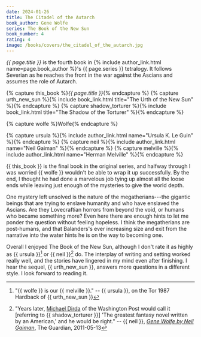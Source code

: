 ```yaml
---
date: 2024-01-26
title: The Citadel of the Autarch
book_author: Gene Wolfe
series: The Book of the New Sun
book_number: 4
rating: 4
image: /books/covers/the_citadel_of_the_autarch.jpg
---
```


<cite class="book-title">{{ page.title }}</cite> is the fourth book in {%
include author_link.html name=page.book_author %}'s <span
class="book-series">{{ page.series }}</span> tetralogy. It follows Severian as
he reaches the front in the war against the Ascians and assumes the role of
Autarch.

{% capture this_book %}<cite class="book-title">{{ page.title }}</cite>{% endcapture %}
{% capture urth_new_sun %}{% include book_link.html title="The Urth of the New Sun" %}{% endcapture %}
{% capture shadow_torturer %}{% include book_link.html title="The Shadow of the Torturer" %}{% endcapture %}

{% capture wolfe %}<span class="author-name">Wolfe</span>{% endcapture %}

{% capture ursula %}{% include author_link.html name="Ursula K. Le Guin" %}{% endcapture %}
{% capture neil %}{% include author_link.html name="Neil Gaiman" %}{% endcapture %}
{% capture melville %}{% include author_link.html name="Herman Melville" %}{% endcapture %}

{{ this_book }} is the final book in the original series, and halfway through
I was worried {{ wolfe }} wouldn't be able to wrap it up successfully. By the
end, I thought he had done a marvelous job tying up almost all the loose ends
while leaving just enough of the mysteries to give the world depth.

One mystery left unsolved is the nature of the megatherians---the gigantic
beings that are trying to enslave humanity and who have enslaved the Ascians.
Are they Lovecraftian horrors from beyond the void, or humans who became
something more? Even here there are enough hints to let me ponder the question
without feeling hopeless. I think the megatherians are post-humans, and that
Balanders's ever increasing size and exit from the narrative into the water
hints he is on the way to becoming one.

Overall I enjoyed The Book of the New Sun, although I don't rate it as highly
as {{ ursula }}[^melville] or {{ neil }}[^best] do. The interplay of writing
and setting worked really well, and the stories have lingered in my mind even
after finishing. I hear the sequel, {{ urth_new_sun }}, answers more questions
in a different style. I look forward to reading it.

[^melville]:
    "{{ wolfe }} is our {{ melville }}." -- {{ ursula }}, on the Tor 1987
    Hardback of {{ urth_new_sun }}

[^best]:
    "Years later, [Michael Dirda][dirda] of the Washington Post would call it
    [referring to {{ shadow_torturer }}] 'The greatest fantasy novel written
    by an American,' and he would be right." -- {{ neil }}, [_Gene Wolfe by
    Neil Gaiman_][guardian], The Guardian, <time
    datetime="2011-05-13">2011-05-13</time>

[dirda]: https://en.wikipedia.org/wiki/Michael_Dirda
[guardian]: https://www.theguardian.com/books/2011/may/13/gene-wolfe-hero-neil-gaiman-sf
